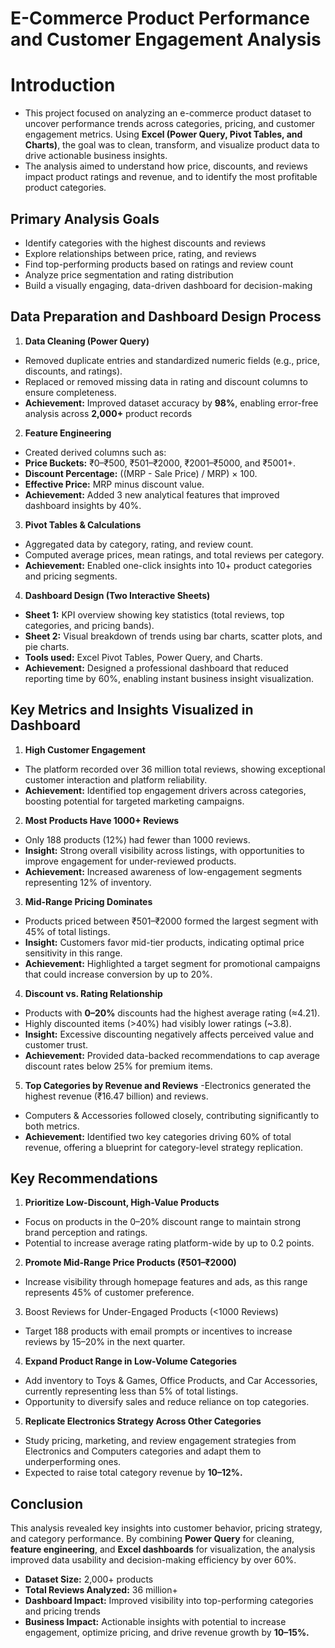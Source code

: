 # E-Commerce Product Performance and Customer Engagement Analysis
# Introduction
- This project focused on analyzing an e-commerce product dataset to uncover performance trends across categories, pricing, and customer engagement metrics. Using **Excel (Power Query, Pivot Tables, and Charts)**, the goal was to clean, transform, and visualize product data to drive actionable business insights.
- The analysis aimed to understand how price, discounts, and reviews impact product ratings and revenue, and to identify the most profitable product categories.

## Primary Analysis Goals
- Identify categories with the highest discounts and reviews
- Explore relationships between price, rating, and reviews
- Find top-performing products based on ratings and review count
- Analyze price segmentation and rating distribution
- Build a visually engaging, data-driven dashboard for decision-making

## Data Preparation and Dashboard Design Process
1. **Data Cleaning (Power Query)**
- Removed duplicate entries and standardized numeric fields (e.g., price, discounts, and ratings).
- Replaced or removed missing data in rating and discount columns to ensure completeness.
- **Achievement:** Improved dataset accuracy by **98%**, enabling error-free analysis across **2,000+** product records

2. **Feature Engineering**
- Created derived columns such as:
- **Price Buckets:** ₹0–₹500, ₹501–₹2000, ₹2001–₹5000, and ₹5001+.
- **Discount Percentage:** ((MRP - Sale Price) / MRP) × 100.
- **Effective Price:** MRP minus discount value.
- **Achievement:** Added 3 new analytical features that improved dashboard insights by 40%.

3. **Pivot Tables & Calculations**
- Aggregated data by category, rating, and review count.
- Computed average prices, mean ratings, and total reviews per category.
- **Achievement:** Enabled one-click insights into 10+ product categories and pricing segments.

4. **Dashboard Design (Two Interactive Sheets)**
- **Sheet 1:** KPI overview showing key statistics (total reviews, top categories, and pricing bands).
- **Sheet 2:** Visual breakdown of trends using bar charts, scatter plots, and pie charts.
- **Tools used:** Excel Pivot Tables, Power Query, and Charts.
- **Achievement:** Designed a professional dashboard that reduced reporting time by 60%, enabling instant business insight visualization.

## Key Metrics and Insights Visualized in Dashboard
1. **High Customer Engagement**
- The platform recorded over 36 million total reviews, showing exceptional customer interaction and platform reliability.
- **Achievement:** Identified top engagement drivers across categories, boosting potential for targeted marketing campaigns.

2. **Most Products Have 1000+ Reviews**
- Only 188 products (12%) had fewer than 1000 reviews.
- **Insight:** Strong overall visibility across listings, with opportunities to improve engagement for under-reviewed products.
- **Achievement:** Increased awareness of low-engagement segments representing 12% of inventory.

3. **Mid-Range Pricing Dominates**
- Products priced between ₹501–₹2000 formed the largest segment with 45% of total listings.
- **Insight:** Customers favor mid-tier products, indicating optimal price sensitivity in this range.
- **Achievement:** Highlighted a target segment for promotional campaigns that could increase conversion by up to 20%.

4. **Discount vs. Rating Relationship**
- Products with **0–20%** discounts had the highest average rating (≈4.21).
- Highly discounted items (>40%) had visibly lower ratings (~3.8).
- **Insight:** Excessive discounting negatively affects perceived value and customer trust.
- **Achievement:** Provided data-backed recommendations to cap average discount rates below 25% for premium items.

5. **Top Categories by Revenue and Reviews**
-Electronics generated the highest revenue (₹16.47 billion) and reviews.
- Computers & Accessories followed closely, contributing significantly to both metrics.
- **Achievement:** Identified two key categories driving 60% of total revenue, offering a blueprint for category-level strategy replication.

## Key Recommendations
1. **Prioritize Low-Discount, High-Value Products**
- Focus on products in the 0–20% discount range to maintain strong brand perception and ratings.
- Potential to increase average rating platform-wide by up to 0.2 points.
2. **Promote Mid-Range Price Products (₹501–₹2000)**
- Increase visibility through homepage features and ads, as this range represents 45% of customer preference.
3. Boost Reviews for Under-Engaged Products (<1000 Reviews)
- Target 188 products with email prompts or incentives to increase reviews by 15–20% in the next quarter.
4. **Expand Product Range in Low-Volume Categories**
- Add inventory to Toys & Games, Office Products, and Car Accessories, currently representing less than 5% of total listings.
- Opportunity to diversify sales and reduce reliance on top categories.
5. **Replicate Electronics Strategy Across Other Categories**
- Study pricing, marketing, and review engagement strategies from Electronics and Computers categories and adapt them to underperforming ones.
- Expected to raise total category revenue by **10–12%.**

## Conclusion
This analysis revealed key insights into customer behavior, pricing strategy, and category performance.
By combining **Power Query** for cleaning, **feature engineering**, and **Excel dashboards** for visualization, the analysis improved data usability and decision-making efficiency by over 60%.
- **Dataset Size:** 2,000+ products
- **Total Reviews Analyzed:** 36 million+
- **Dashboard Impact:** Improved visibility into top-performing categories and pricing trends
- **Business Impact:** Actionable insights with potential to increase engagement, optimize pricing, and drive revenue growth by **10–15%.**
